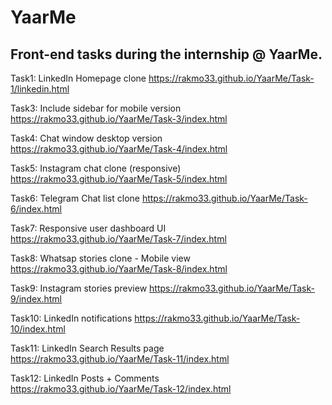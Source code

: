 # YaarMe

## Front-end tasks during the internship @ YaarMe.

Task1: LinkedIn Homepage clone
https://rakmo33.github.io/YaarMe/Task-1/linkedin.html

Task3: Include sidebar for mobile version
https://rakmo33.github.io/YaarMe/Task-3/index.html

Task4: Chat window desktop version
https://rakmo33.github.io/YaarMe/Task-4/index.html


Task5: Instagram chat clone (responsive)
https://rakmo33.github.io/YaarMe/Task-5/index.html

Task6: Telegram Chat list clone
https://rakmo33.github.io/YaarMe/Task-6/index.html

Task7: Responsive user dashboard UI
https://rakmo33.github.io/YaarMe/Task-7/index.html

Task8: Whatsap stories clone - Mobile view 
https://rakmo33.github.io/YaarMe/Task-8/index.html

Task9: Instagram stories preview
https://rakmo33.github.io/YaarMe/Task-9/index.html

Task10: LinkedIn notifications
https://rakmo33.github.io/YaarMe/Task-10/index.html

Task11: LinkedIn Search Results page
https://rakmo33.github.io/YaarMe/Task-11/index.html

Task12: LinkedIn Posts + Comments
https://rakmo33.github.io/YaarMe/Task-12/index.html
